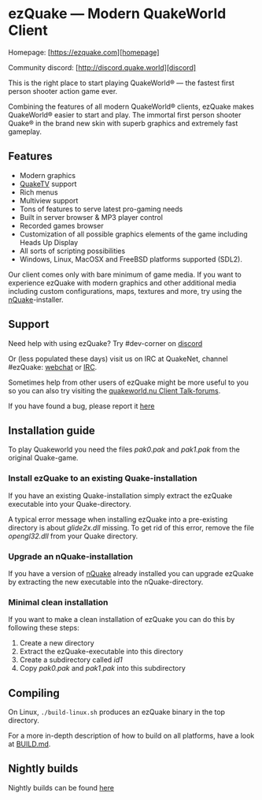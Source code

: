 # ezQuake — Modern QuakeWorld Client
Homepage: [https://ezquake.com][homepage]

Community discord: [http://discord.quake.world][discord]

This is the right place to start playing QuakeWorld&reg; — the fastest first
person shooter action game ever.

Combining the features of all modern QuakeWorld® clients, ezQuake makes
QuakeWorld&reg; easier to start and play. The immortal first person shooter
Quake&reg; in the brand new skin with superb graphics and extremely fast
gameplay.

## Features

 * Modern graphics
 * [QuakeTV][qtv] support
 * Rich menus
 * Multiview support
 * Tons of features to serve latest pro-gaming needs
 * Built in server browser & MP3 player control
 * Recorded games browser
 * Customization of all possible graphics elements of the game including Heads Up Display
 * All sorts of scripting possibilities
 * Windows, Linux, MacOSX and FreeBSD platforms supported (SDL2).

Our client comes only with bare minimum of game media. If you want to
experience ezQuake with modern graphics and other additional media including
custom configurations, maps, textures and more, try using the [nQuake][nQuake]-installer.

## Support

Need help with using ezQuake? Try #dev-corner on [discord][discord]

Or (less populated these days) visit us on IRC at QuakeNet, channel #ezQuake: [webchat][webchat] or [IRC][IRC].

Sometimes help from other users of ezQuake might be more useful to you so you
can also try visiting the [quakeworld.nu Client Talk-forums][forum].

If you have found a bug, please report it [here][issues]

## Installation guide

To play Quakeworld you need the files *pak0.pak* and *pak1.pak* from the original Quake-game.

### Install ezQuake to an existing Quake-installation
If you have an existing Quake-installation simply extract the ezQuake executable into your Quake-directory.

A typical error message when installing ezQuake into a pre-existing directory is about *glide2x.dll* missing.
To get rid of this error, remove the file *opengl32.dll* from your Quake directory.

### Upgrade an nQuake-installation
If you have a version of [nQuake][nQuake] already installed you can upgrade ezQuake by extracting the new executable into the nQuake-directory.

### Minimal clean installation
If you want to make a clean installation of ezQuake you can do this by following these steps:

1. Create a new directory
2. Extract the ezQuake-executable into this directory
3. Create a subdirectory called *id1*
4. Copy *pak0.pak* and *pak1.pak* into this subdirectory

## Compiling

On Linux, `./build-linux.sh` produces an ezQuake binary in the top directory. 

For a more in-depth description of how to build on all platforms, have a look at 
[BUILD.md](BUILD.md).

## Nightly builds

Nightly builds can be found [here][nightly]

 [nQuake]: http://nquake.com/
 [webchat]: http://webchat.quakenet.org/?channels=#ezquake
 [IRC]: irc://irc.quakenet.org/#ezquake
 [forum]: http://www.quakeworld.nu/forum/8
 [qtv]: http://qtv.quakeworld.nu/
 [nightly]: https://builds.quakeworld.nu/ezquake/snapshots/
 [releases]: https://github.com/ezQuake/ezquake-source/releases
 [issues]: https://github.com/ezQuake/ezquake-source/issues
 [homepage]: https://ezquake.com
 [discord]: http://discord.quake.world/

